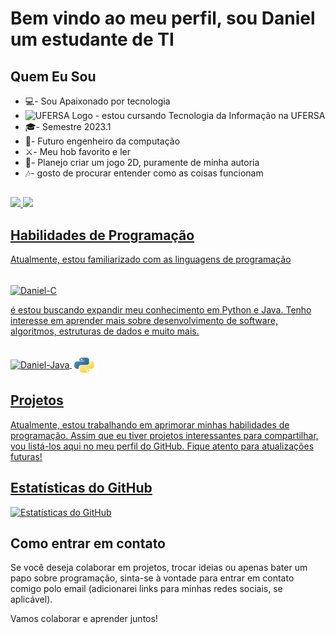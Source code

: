 # Bem vindo ao meu perfil, sou Daniel um estudante de TI 

## Quem Eu Sou

- 💻- Sou Apaixonado por tecnologia
- <img src="https://i0.wp.com/assecom.ufersa.edu.br/wp-content/uploads/sites/24/2014/09/PNG-bras%C3%A3o-Ufersa.png?w=400&ssl=1" alt="UFERSA Logo" width="18" height="28"/> - estou cursando Tecnologia da Informação na UFERSA
- 🎓- Semestre 2023.1
- 🧠- Futuro engenheiro da computação
- ⚔️- Meu hob favorito e ler
- 🏹- Planejo criar um jogo 2D, puramente de minha autoria
- 🎶- gosto de procurar entender como as coisas funcionam

## 

<div>
<a href="https://beacons.ai/KayqueLopes99">
  <img height="180em" src="https://github-readme-stats.vercel.app/api?username=DanielNeres&show_icons=true&theme=dark&include_all_commits=true&count_private=true"/>
  <img height="180em" src="https://github-readme-stats.vercel.app/api/top-langs/?username=DanielNeres&show&layout=compact&langs=16&theme=dark"/>
<div>

## Habilidades de Programação

Atualmente, estou familiarizado com as linguagens de programação 
<div style="display: inline_block"><br>
<img align="center" alt="Daniel-C" height="30" width="40" src="https://cdn.jsdelivr.net/gh/devicons/devicon/icons/c/c-original.svg">
</div>

é estou buscando expandir meu conhecimento em Python e Java. Tenho interesse em aprender mais sobre desenvolvimento de software, algoritmos, estruturas de dados e muito mais.
<div style="display: inline_block"><br>
<img align="center" alt="Daniel-Java" height="30" width="40" src="https://cdn.jsdelivr.net/gh/devicons/devicon/icons/java/java-original.svg">
<img align="center" alt="Daniel-Python" height="30" width="40" src="https://raw.githubusercontent.com/devicons/devicon/master/icons/python/python-original.svg">
</div>
  
## Projetos

Atualmente, estou trabalhando em aprimorar minhas habilidades de programação. Assim que eu tiver projetos interessantes para compartilhar, vou listá-los aqui no meu perfil do GitHub. Fique atento para atualizações futuras!

## Estatísticas do GitHub

[![Estatísticas do GitHub](https://github-readme-stats.vercel.app/api?username=seu-usuario&show_icons=true&theme=dark)](https://github.com/seu-usuario)

## Como entrar em contato

Se você deseja colaborar em projetos, trocar ideias ou apenas bater um papo sobre programação, sinta-se à vontade para entrar em contato comigo polo email
(adicionarei links para minhas redes sociais, se aplicável).

Vamos colaborar e aprender juntos!
